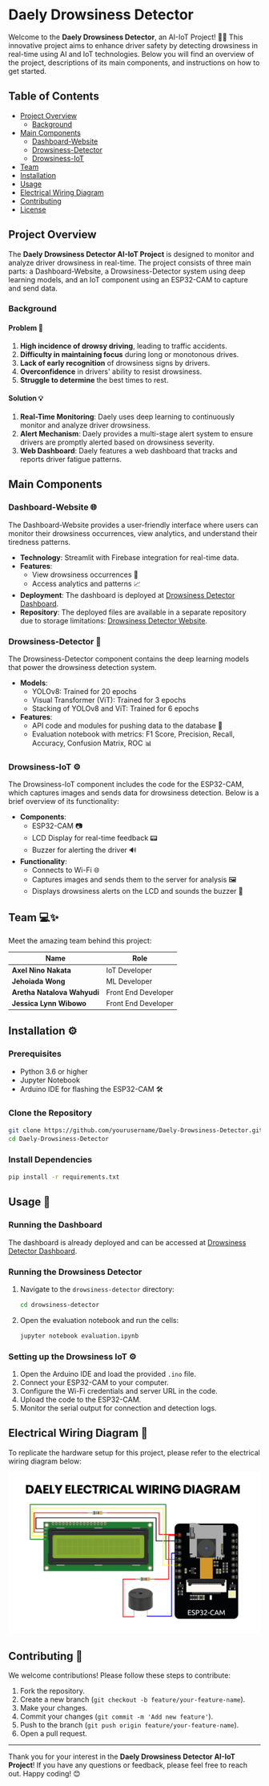# Daely Drowsiness Detector

Welcome to the **Daely Drowsiness Detector**, an AI-IoT Project! 🚗💡 This innovative project aims to enhance driver safety by detecting drowsiness in real-time using AI and IoT technologies. Below you will find an overview of the project, descriptions of its main components, and instructions on how to get started.

## Table of Contents

- [Project Overview](#project-overview)
  - [Background](#background)
- [Main Components](#main-components)
  - [Dashboard-Website](#dashboard-website-🌐)
  - [Drowsiness-Detector](#drowsiness-detector-🧠)
  - [Drowsiness-IoT](#drowsiness-iot-⚙️)
- [Team](#team-💻✨)
- [Installation](#installation-⚙️)
- [Usage](#usage-🚀)
- [Electrical Wiring Diagram](#electrical-wiring-diagram-🔌)
- [Contributing](#contributing-🤝)
- [License](#license-📄)

## Project Overview

The **Daely Drowsiness Detector AI-IoT Project** is designed to monitor and analyze driver drowsiness in real-time. The project consists of three main parts: a Dashboard-Website, a Drowsiness-Detector system using deep learning models, and an IoT component using an ESP32-CAM to capture and send data.

### Background

#### Problem 🧩

1. **High incidence of drowsy driving**, leading to traffic accidents. 
2. **Difficulty in maintaining focus** during long or monotonous drives. 
3. **Lack of early recognition** of drowsiness signs by drivers. 
4. **Overconfidence** in drivers' ability to resist drowsiness. 
5. **Struggle to determine** the best times to rest. 

#### Solution 💡

1. **Real-Time Monitoring**: Daely uses deep learning to continuously monitor and analyze driver drowsiness. 
2. **Alert Mechanism**: Daely provides a multi-stage alert system to ensure drivers are promptly alerted based on drowsiness severity. 
3. **Web Dashboard**: Daely features a web dashboard that tracks and reports driver fatigue patterns. 

## Main Components

### Dashboard-Website 🌐

The Dashboard-Website provides a user-friendly interface where users can monitor their drowsiness occurrences, view analytics, and understand their tiredness patterns.

- **Technology**: Streamlit with Firebase integration for real-time data.
- **Features**:
  - View drowsiness occurrences 📅
  - Access analytics and patterns 📈
- **Deployment**: The dashboard is deployed at [Drowsiness Detector Dashboard](https://drowsiness-detector-dashboard.streamlit.app/).
- **Repository**: The deployed files are available in a separate repository due to storage limitations: [Drowsiness Detector Website](https://github.com/bolakecil/Drowsiness-Detector-Website).

### Drowsiness-Detector 🧠

The Drowsiness-Detector component contains the deep learning models that power the drowsiness detection system.

- **Models**:
  - YOLOv8: Trained for 20 epochs 
  - Visual Transformer (ViT): Trained for 3 epochs 
  - Stacking of YOLOv8 and ViT: Trained for 6 epochs 
- **Features**:
  - API code and modules for pushing data to the database 📡
  - Evaluation notebook with metrics: F1 Score, Precision, Recall, Accuracy, Confusion Matrix, ROC 📊

### Drowsiness-IoT ⚙️

The Drowsiness-IoT component includes the code for the ESP32-CAM, which captures images and sends data for drowsiness detection. Below is a brief overview of its functionality:

- **Components**:
  - ESP32-CAM 📷
  - LCD Display for real-time feedback 📟
  - Buzzer for alerting the driver 🔊
- **Functionality**:
  - Connects to Wi-Fi 🌐
  - Captures images and sends them to the server for analysis 🖼️
  - Displays drowsiness alerts on the LCD and sounds the buzzer 🚨

## Team 💻✨

Meet the amazing team behind this project:

| **Name**                    | **Role**                | 
|-----------------------------|-------------------------| 
| **Axel Nino Nakata**        | IoT Developer           | 
| **Jehoiada Wong**           | ML Developer            | 
| **Aretha Natalova Wahyudi** | Front End Developer     | 
| **Jessica Lynn Wibowo**     | Front End Developer     |

## Installation ⚙️

### Prerequisites

- Python 3.6 or higher 
- Jupyter Notebook 
- Arduino IDE for flashing the ESP32-CAM 🛠

### Clone the Repository

```bash
git clone https://github.com/yourusername/Daely-Drowsiness-Detector.git
cd Daely-Drowsiness-Detector
```

### Install Dependencies

```bash
pip install -r requirements.txt
```

## Usage 🚀

### Running the Dashboard

The dashboard is already deployed and can be accessed at [Drowsiness Detector Dashboard](https://drowsiness-detector-dashboard.streamlit.app/).

### Running the Drowsiness Detector

1. Navigate to the `drowsiness-detector` directory:

   ```bash
   cd drowsiness-detector
   ```

2. Open the evaluation notebook and run the cells:

   ```bash
   jupyter notebook evaluation.ipynb
   ```

### Setting up the Drowsiness IoT ⚙️

1. Open the Arduino IDE and load the provided `.ino` file. 
2. Connect your ESP32-CAM to your computer. 
3. Configure the Wi-Fi credentials and server URL in the code. 
4. Upload the code to the ESP32-CAM. 
5. Monitor the serial output for connection and detection logs. 

## Electrical Wiring Diagram 🔌

To replicate the hardware setup for this project, please refer to the electrical wiring diagram below:

![Daely Electrical Wiring Diagram](Foto%20Electrical%20Wiring%20Diagram.png)

## Contributing 🤝

We welcome contributions! Please follow these steps to contribute:

1. Fork the repository. 
2. Create a new branch (`git checkout -b feature/your-feature-name`). 
3. Make your changes. 
4. Commit your changes (`git commit -m 'Add new feature'`). 
5. Push to the branch (`git push origin feature/your-feature-name`). 
6. Open a pull request. 

---

Thank you for your interest in the **Daely Drowsiness Detector AI-IoT Project**! If you have any questions or feedback, please feel free to reach out. Happy coding! 😊
